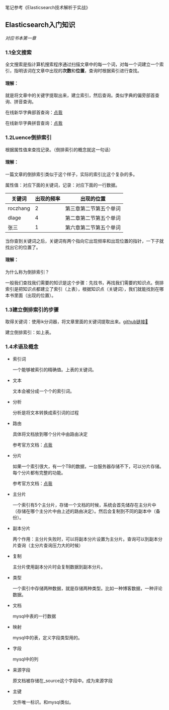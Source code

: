 笔记参考《Elasticsearch技术解析于实战》

## Elasticsearch入门知识

*对应书本第一章*

### 1.1全文搜索

 全文搜索是指计算机搜索程序通过扫描文章中的每一个词，对每一个词建立一个索引，指明该词在文章中出现的**次数**和**位置**，查询时根据索引进行查找。

#### 理解：

就是将文章中的关键字提取出来，建立索引，然后查询。类似字典的偏旁部首查询、拼音查询。

在线新华字典部首查询：[点我](http://xh.5156edu.com/bs.html)

在线新华字典拼音查询：[点我](http://xh.5156edu.com/pinyi.html)

### 1.2Luence倒排索引

根据属性值来查找记录。（倒排索引的概念就这一句话）

#### 理解：

一篇文章的倒排索引类似于这个样子，实际的索引比这个复杂的多。

属性值：对应下面的关键词，记录：对应下面的一行数据。

| 关键词   | 出现的频率 | 出现的位置             |
| -------- | ---------- | ---------------------- |
| roczhang | 2          | 第三章第二节第五个单词 |
| dlage    | 4          | 第二章第二节第五个单词 |
| 张三     | 1          | 第六章第二节第五个单词 |

当你查到关键词之后，关键词有两个指向它出现频率和出现位置的指针，一下子就找出它的位置了。

#### 理解：

为什么称为倒排索引？

一般我们查找我们需要的知识是这个步骤：先找书，再找我们需要的知识点。倒排索引是把知识点都建立了索引（上表），根据知识点（关键词），我们就能找到在哪本书里面（出现的位置）。

### 1.3建立倒排索引的步骤

取得关键词：使用ik分词器，将文章里面的关键词提取出来。[github链接🔗](https://github.com/medcl/elasticsearch-analysis-ik)

建立倒排索引：如上表。

### 1.4术语及概念

- 索引词

  一个能够被索引的精确值。上表的关键词。

- 文本

  文本会被分成一个个的索引词。

- 分析

  分析是将文本转换成索引词的过程

- 路由

  具体将文档放到哪个分片中由路由决定

  参考官方文档：[点我](https://www.elastic.co/guide/cn/elasticsearch/guide/current/routing-value.html)

- 分片

  如果一个索引很大，有一个TB的数据，一台服务器存储不下，可以分片存储。每个分片都有完整的功能。

  参考官方文档：[点我](https://www.elastic.co/guide/cn/elasticsearch/guide/current/routing-value.html)

- 主分片

  一个索引有5个主分片，存储一个文档的时候，系统会首先储存在主分片中（存储在哪个主分片中由上述的路由决定）。然后会复制到不同的副本中（备份）。

- 副本分片

  两个作用：主分片失败时，可以将副本分片设置为主分片。查询可以到副本分片查询（主分片查询压力大的时候）

- 复制

  主分片使用副本分片时会复制数据到副本分片。

- 类型

  一个索引中存储两种数据，就是存储两种类型。比如一种博客数据，一种评论数据。

- 文档

  mysql中表的一行数据

- 映射

  mysql中的表，定义字段类型用的。

- 字段

  mysql中的列

- 来源字段

  原文档被存储在_source这个字段中。成为来源字段

- 主键

  文件唯一标识。和mysql类似。